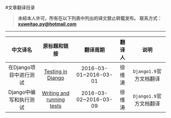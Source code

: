 #文章翻译目录


>**未经本人许可，所有在以下列表中列出的译文禁止转载发布。**
>**联系方式：xuweitao.py@hotmail.com**

--------------------------------------

|中文译名|原标题和链接|翻译周期|翻译人|说明|
|:-----:|:-----:|:-----:|:----:|:-------:|
|在Django项目中进行测试|[Testing in Django](https://docs.djangoproject.com/en/1.9/topics/testing/)|2016-03-01~2016-03-01|徐维涛|`Django1.9`官方文档翻译|
|Django中编写和执行测试|[Writing and running tests](https://docs.djangoproject.com/en/1.9/topics/testing/overview/)|2016-03-02~2016-03-09|徐维涛|`Django1.9`官方文档翻译|

